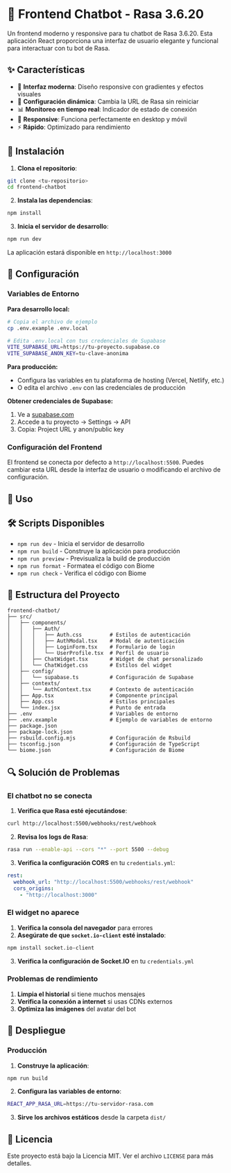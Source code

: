 # 🤖 Frontend Chatbot - Rasa 3.6.20

Un frontend moderno y responsive para tu chatbot de Rasa 3.6.20. Esta aplicación React proporciona una interfaz de usuario elegante y funcional para interactuar con tu bot de Rasa.

## ✨ Características

- 🎨 **Interfaz moderna**: Diseño responsive con gradientes y efectos visuales
- 🔧 **Configuración dinámica**: Cambia la URL de Rasa sin reiniciar
- 📊 **Monitoreo en tiempo real**: Indicador de estado de conexión
- 📱 **Responsive**: Funciona perfectamente en desktop y móvil
- ⚡ **Rápido**: Optimizado para rendimiento

## 🚀 Instalación

1. **Clona el repositorio**:

```bash
git clone <tu-repositorio>
cd frontend-chatbot
```

2. **Instala las dependencias**:

```bash
npm install
```

3. **Inicia el servidor de desarrollo**:

```bash
npm run dev
```

La aplicación estará disponible en `http://localhost:3000`

## 🔧 Configuración

### Variables de Entorno

**Para desarrollo local:**

```bash
# Copia el archivo de ejemplo
cp .env.example .env.local

# Edita .env.local con tus credenciales de Supabase
VITE_SUPABASE_URL=https://tu-proyecto.supabase.co
VITE_SUPABASE_ANON_KEY=tu-clave-anonima
```

**Para producción:**

- Configura las variables en tu plataforma de hosting (Vercel, Netlify, etc.)
- O edita el archivo `.env` con las credenciales de producción

**Obtener credenciales de Supabase:**

1. Ve a [supabase.com](https://supabase.com)
2. Accede a tu proyecto → Settings → API
3. Copia: Project URL y anon/public key

### Configuración del Frontend

El frontend se conecta por defecto a `http://localhost:5500`. Puedes cambiar esta URL desde la interfaz de usuario o modificando el archivo de configuración.

## 📖 Uso

## 🛠️ Scripts Disponibles

- `npm run dev` - Inicia el servidor de desarrollo
- `npm run build` - Construye la aplicación para producción
- `npm run preview` - Previsualiza la build de producción
- `npm run format` - Formatea el código con Biome
- `npm run check` - Verifica el código con Biome

## 📁 Estructura del Proyecto

```
frontend-chatbot/
├── src/
│   ├── components/
│   │   ├── Auth/
│   │   │   ├── Auth.css         # Estilos de autenticación
│   │   │   ├── AuthModal.tsx    # Modal de autenticación
│   │   │   ├── LoginForm.tsx    # Formulario de login
│   │   │   └── UserProfile.tsx  # Perfil de usuario
│   │   ├── ChatWidget.tsx       # Widget de chat personalizado
│   │   └── ChatWidget.css       # Estilos del widget
│   ├── config/
│   │   └── supabase.ts          # Configuración de Supabase
│   ├── contexts/
│   │   └── AuthContext.tsx      # Contexto de autenticación
│   ├── App.tsx                  # Componente principal
│   ├── App.css                  # Estilos principales
│   └── index.jsx                # Punto de entrada
├── .env                         # Variables de entorno
├── .env.example                 # Ejemplo de variables de entorno
├── package.json
├── package-lock.json
├── rsbuild.config.mjs           # Configuración de Rsbuild
├── tsconfig.json                # Configuración de TypeScript
└── biome.json                   # Configuración de Biome
```

## 🔍 Solución de Problemas

### El chatbot no se conecta

1. **Verifica que Rasa esté ejecutándose**:

```bash
curl http://localhost:5500/webhooks/rest/webhook
```

2. **Revisa los logs de Rasa**:

```bash
rasa run --enable-api --cors "*" --port 5500 --debug
```

3. **Verifica la configuración CORS** en tu `credentials.yml`:

```yaml
rest:
  webhook_url: "http://localhost:5500/webhooks/rest/webhook"
  cors_origins:
    - "http://localhost:3000"
```

### El widget no aparece

1. **Verifica la consola del navegador** para errores
2. **Asegúrate de que `socket.io-client` esté instalado**:

```bash
npm install socket.io-client
```

3. **Verifica la configuración de Socket.IO** en tu `credentials.yml`

### Problemas de rendimiento

1. **Limpia el historial** si tiene muchos mensajes
2. **Verifica la conexión a internet** si usas CDNs externos
3. **Optimiza las imágenes** del avatar del bot

## 🚀 Despliegue

### Producción

1. **Construye la aplicación**:

```bash
npm run build
```

2. **Configura las variables de entorno**:

```bash
REACT_APP_RASA_URL=https://tu-servidor-rasa.com
```

3. **Sirve los archivos estáticos** desde la carpeta `dist/`

## 📄 Licencia

Este proyecto está bajo la Licencia MIT. Ver el archivo `LICENSE` para más detalles.
